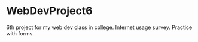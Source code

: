 # WebDevProject6
6th project for my web dev class in college. Internet usage survey. Practice with forms.
